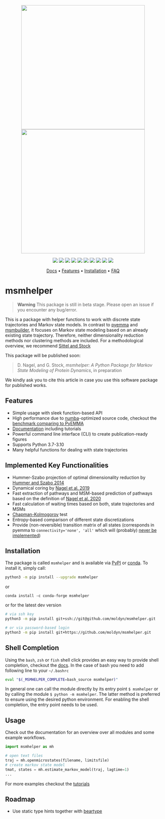 <div align="center">
  <img class="darkmode" style="width: 400px;" src="https://github.com/moldyn/msmhelper/blob/main/docs/logo_large_dark.svg?raw=true#gh-dark-mode-only" />
  <img class="lightmode" style="width: 400px;" src="https://github.com/moldyn/msmhelper/blob/main/docs/logo_large_light.svg?raw=true#gh-light-mode-only" />

  <p>
    <a href="https://github.com/wemake-services/wemake-python-styleguide" alt="wemake-python-styleguide">
        <img src="https://img.shields.io/badge/style-wemake-000000.svg" /></a>
    <a href="https://pypi.org/project/msmhelper" alt="PyPI">
        <img src="https://img.shields.io/pypi/v/msmhelper" /></a>
    <a href="https://anaconda.org/conda-forge/msmhelper" alt="conda version">
        <img src="https://img.shields.io/conda/vn/conda-forge/msmhelper" /></a>
    <a href="https://pepy.tech/project/msmhelper" alt="Downloads">
        <img src="https://pepy.tech/badge/msmhelper" /></a>
    <a href="https://github.com/moldyn/msmhelper/actions/workflows/pytest.yml" alt="GitHub Workflow Status">
        <img src="https://img.shields.io/github/actions/workflow/status/moldyn/msmhelper/pytest.yml?branch=main"></a>
    <a href="https://codecov.io/gh/moldyn/msmhelper" alt="Code coverage">
        <img src="https://codecov.io/gh/moldyn/msmhelper/branch/main/graph/badge.svg?token=Ce2eW5JICI" /></a>
    <a href="https://github.com/moldyn/msmhelper/actions/workflows/codeql.yml" alt="CodeQL">
        <img src="https://github.com/moldyn/msmhelper/actions/workflows/codeql.yml/badge.svg?branch=main" /></a>
    <a href="https://img.shields.io/pypi/pyversions/msmhelper" alt="PyPI - Python Version">
        <img src="https://img.shields.io/pypi/pyversions/msmhelper" /></a>
    <a href="https://moldyn.github.io/msmhelper" alt="Docs">
        <img src="https://img.shields.io/badge/mkdocs-Documentation-brightgreen" /></a>
    <a href="https://github.com/moldyn/MoSAIC/blob/main/LICENSE" alt="License">
        <img src="https://img.shields.io/github/license/moldyn/msmhelper" /></a>
  </p>

  <p>
    <a href="https://moldyn.github.io/msmhelper">Docs</a> •
    <a href="#features">Features</a> •
    <a href="#installation">Installation</a> •
    <a href="https://moldyn.github.io/msmhelper/faq">FAQ</a>
  </p>
</div>

# msmhelper

> **Warning**
> This package is still in beta stage. Please open an issue if you encounter
> any bug/error.

This is a package with helper functions to work with discrete state trajectories and Markov state models. In contrast to [pyemma](https://github.com/markovmodel/PyEMMA) and [msmbuilder](https://github.com/msmbuilder/msmbuilder), it focuses on Markov state modeling based on an already existing state trajectory. Therefore, neither dimensionality reduction methods nor clustering methods are included. For a methodological overview, we recommend [Sittel and Stock](https://doi.org/10.1063/1.5049637)

This package will be published soon:
> D. Nagel, and G. Stock,
> *msmhelper: A Python Package for Markov State Modeling of Protein Dynamics*,
> in preparation

We kindly ask you to cite this article in case you use this software package for published works.

## Features
- Simple usage with sleek function-based API
- High performance due to [numba](https://numba.pydata.org/)-optimized source code, checkout the [benchmark comparing to PyEMMA](https://moldyn.github.io/msmhelper/benchmark)
- [Documentation](https://moldyn.github.io/msmhelper) including tutorials
- Powerful command line interface (CLI) to create publication-ready figures
- Supports Python 3.7-3.10
- Many helpful functions for dealing with state trajectories

## Implemented Key Functionalities
- Hummer-Szabo projection of optimal dimensionality reduction by [Hummer and Szabo 2014](https://doi.org/10.1021/jp508375q)
- Dynamical coring by [Nagel et al. 2019](https://doi.org/10.1063/1.5081767)
- Fast extraction of pathways and MSM-based prediction of pathways based on the definition of [Nagel et al. 2020](https://pubs.acs.org/doi/10.1021/acs.jctc.0c00774)
- Fast calculation of waiting times based on both, state trajectories and MSMs
- [Chapman-Kolmogorov](https://www.wikiwand.com/en/Chapman%E2%80%93Kolmogorov_equation) test
- Entropy-based comparison of different state discretizations
- Provide (non-reversible) transition matrix of all states (corresponds in pyemma to `connectivity='none', 'all'` which will (probably) [never be implemented](https://github.com/markovmodel/PyEMMA/blob/5315b8699eff2941e84577932921f694dca76f59/pyemma/msm/estimators/_msm_estimator_base.py#L110))

## Installation
The package is called `msmhelper` and is available via [PyPI](https://pypi.org/project/msmhelper) or [conda](https://anaconda.org/conda-forge/msmhelper). To install it, simply call:
```bash
python3 -m pip install --upgrade msmhelper
```
or
```
conda install -c conda-forge msmhelper
```

or for the latest dev version
```bash
# via ssh key
python3 -m pip install git+ssh://git@github.com/moldyn/msmhelper.git

# or via password-based login
python3 -m pip install git+https://github.com/moldyn/msmhelper.git
```

## Shell Completion
Using the `bash`, `zsh` or `fish` shell click provides an easy way to
provide shell completion, checkout the
[docs](https://click.palletsprojects.com/en/8.1.x/shell-completion).
In the case of bash you need to add following line to your `~/.bashrc`
```bash
eval "$(_MSMHELPER_COMPLETE=bash_source msmhelper)"
```

In general one can call the module directly by its entry point `$ msmhelper`
or by calling the module `$ python -m msmhelper`. The latter method is
preferred to ensure using the desired python environment. For enabling
the shell completion, the entry point needs to be used.



## Usage
Check out the documentation for an overview over all modules and some example workflows.
```python
import msmhelper as mh

# open text files
traj = mh.openmicrostates(filename, limitsfile)
# create markov state model
tmat, states = mh.estimate_markov_model(traj, lagtime=1)
...
```
For more examples checkout the [tutorials](https://moldyn.github.io/msmhelper/tutorials)

## Roadmap
- Use static type hints together with [beartype](https://github.com/beartype/beartype)
